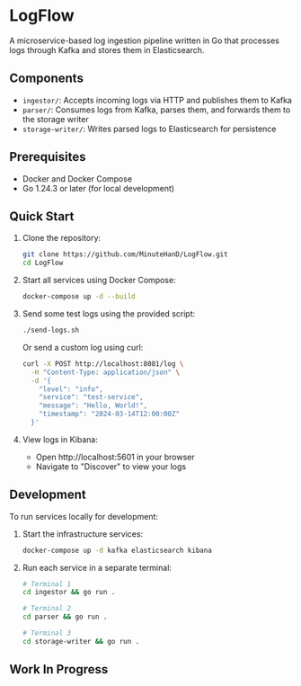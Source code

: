 # LogFlow

A microservice-based log ingestion pipeline written in Go that processes logs through Kafka and stores them in Elasticsearch.

## Components

- `ingestor/`: Accepts incoming logs via HTTP and publishes them to Kafka
- `parser/`: Consumes logs from Kafka, parses them, and forwards them to the storage writer
- `storage-writer/`: Writes parsed logs to Elasticsearch for persistence

## Prerequisites

- Docker and Docker Compose
- Go 1.24.3 or later (for local development)

## Quick Start

1. Clone the repository:
   ```bash
   git clone https://github.com/MinuteHanD/LogFlow.git
   cd LogFlow
   ```

2. Start all services using Docker Compose:
   ```bash
   docker-compose up -d --build
   ```


3. Send some test logs using the provided script:
   ```bash
   ./send-logs.sh
   ```

   Or send a custom log using curl:
   ```bash
   curl -X POST http://localhost:8081/log \
     -H "Content-Type: application/json" \
     -d '{
       "level": "info",
       "service": "test-service",
       "message": "Hello, World!",
       "timestamp": "2024-03-14T12:00:00Z"
     }'
   ```

4. View logs in Kibana:
   - Open http://localhost:5601 in your browser
   - Navigate to "Discover" to view your logs

## Development

To run services locally for development:

1. Start the infrastructure services:
   ```bash
   docker-compose up -d kafka elasticsearch kibana
   ```

2. Run each service in a separate terminal:
   ```bash
   # Terminal 1
   cd ingestor && go run .

   # Terminal 2
   cd parser && go run .

   # Terminal 3
   cd storage-writer && go run .
   ```

## Work In Progress


